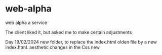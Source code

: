 # web-alpha
web alpha a service

The client liked it, but asked me to make certain adjustments

Day 19/02/2024
  new folder, to replace the index.html olden file by a new index.html. aesthetic changes in the Css new
